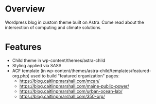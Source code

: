 # Overview
Wordpress blog in custom theme built on Astra. Come read about the intersection of computing and climate solutions.

# Features
- Child theme in wp-content/themes/astra-child
- Styling applied via SASS
- ACF template (in wp-content/themes/astra-child/templates/featured-org.php) used to build "featured organization" pages:
    - https://blog.caitlinpmarshall.com/mcan/
    - https://blog.caitlinpmarshall.com/maine-public-power/
    - https://blog.caitlinpmarshall.com/urban-ocean-lab/
    - https://blog.caitlinpmarshall.com/350-org/
